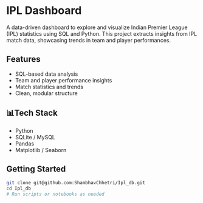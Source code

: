 #  IPL Dashboard

A data-driven dashboard to explore and visualize Indian Premier League (IPL) statistics using SQL and Python. This project extracts insights from IPL match data, showcasing trends in team and player performances.

##  Features
- SQL-based data analysis
- Team and player performance insights
- Match statistics and trends
- Clean, modular structure

## 📊Tech Stack
- Python
- SQLite / MySQL
- Pandas
- Matplotlib / Seaborn

##  Getting Started
```bash
git clone git@github.com:ShambhavChhetri/Ipl_db.git
cd Ipl_db
# Run scripts or notebooks as needed
